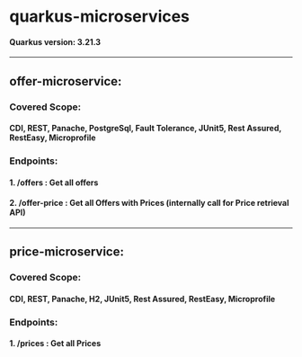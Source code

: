 # quarkus-microservices
#### Quarkus version: 3.21.3

------------------------------------
## offer-microservice:
### Covered Scope: 
#### CDI, REST, Panache, PostgreSql, Fault Tolerance, JUnit5, Rest Assured, RestEasy, Microprofile

### Endpoints:
#### 1. /offers : Get all offers
#### 2. /offer-price : Get all Offers with Prices (internally call for Price retrieval API)

---------

## price-microservice: 
### Covered Scope: 
#### CDI, REST, Panache, H2, JUnit5, Rest Assured, RestEasy, Microprofile

### Endpoints:
#### 1. /prices : Get all Prices